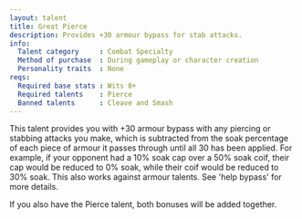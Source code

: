 ```yaml
---
layout: talent
title: Great Pierce
description: Provides +30 armour bypass for stab attacks.
info:
  Talent category     : Combat Specialty
  Method of purchase  : During gameplay or character creation
  Personality traits  : None
reqs:
  Required base stats : Wits 8+
  Required talents    : Pierce
  Banned talents      : Cleave and Smash
---
```


This talent provides you with +30 armour bypass with any piercing or stabbing
attacks you make, which is subtracted from the soak percentage of each piece
of armour it passes through until all 30 has been applied.  For example, if
your opponent had a 10% soak cap over a 50% soak coif, their cap would be
reduced to 0% soak, while their coif would be reduced to 30% soak.  This also
works against armour talents.  See 'help bypass' for more details.

If you also have the Pierce talent, both bonuses will be added together.
